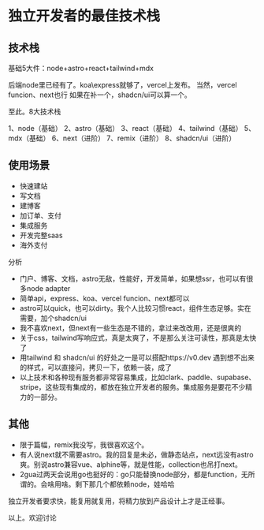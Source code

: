 # 独立开发者的最佳技术栈

## 技术栈

基础5大件：node+astro+react+tailwind+mdx

后端node里已经有了。koa\express就够了，vercel上发布。
当然，vercel funcion、next也行
如果在补一个，shadcn/ui可以算一个。

至此。8大技术栈

1、node（基础）
2、astro（基础）
3、react（基础）
4、tailwind（基础）
5、mdx（基础）
6、next（进阶）
7、remix（进阶）
8、shadcn/ui（进阶）

## 使用场景

- 快速建站
- 写文档
- 建博客
- 加订单、支付
- 集成服务
- 开发完整saas
- 海外支付

分析

- 门户、博客、文档，astro无敌，性能好，开发简单，如果想ssr，也可以有很多node adapter
- 简单api，express、koa、vercel funcion、next都可以
- astro可以quick，也可以dirty。我个人比较习惯react，组件生态足够。实在需要，加个shadcn/ui
- 我不喜欢next，但next有一些生态是不错的，拿过来改改用，还是很爽的
- 关于css，tailwind写响应式，真是太爽了，不是那么关注可读性，那真是太快了
- 用tailwind 和 shadcn/ui 的好处之一是可以搭配https://v0.dev 遇到想不出来的样式，可以直接问，拷贝一下，依赖一装，成了
- 以上技术和各种现有服务都非常容易集成，比如clark、paddle、supabase、stripe，这些现有集成的，都放在独立开发者的服务。集成服务是要花不少精力的一部分。


## 其他

- 限于篇幅，remix我没写，我很喜欢这个。
- 有人说next就不需要astro。我的回复是未必，做静态站点，next远没有astro爽。别说astro兼容vue、alphine等，就是性能，collection也吊打next。
- 2gua过两天会说用go也挺好的：go只能替换node部分，都是function，无所谓的。会啥用啥。剩下那几个都依赖node，娃哈哈

独立开发者要求快，能复用就复用，将精力放到产品设计上才是正经事。

以上。欢迎讨论
